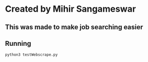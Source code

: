# Created by Mihir Sangameswar

## This was made to make job searching easier

## Running
`python3 testWebscrape.py`